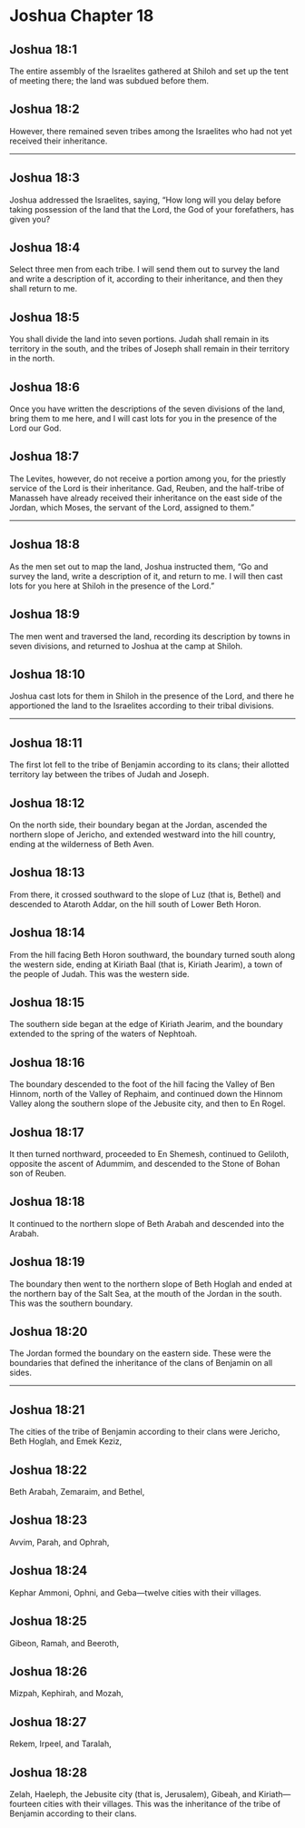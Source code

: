 # Joshua Chapter 18

## Joshua 18:1

The entire assembly of the Israelites gathered at Shiloh and set up the tent of meeting there; the land was subdued before them.

## Joshua 18:2

However, there remained seven tribes among the Israelites who had not yet received their inheritance.

---

## Joshua 18:3

Joshua addressed the Israelites, saying, “How long will you delay before taking possession of the land that the Lord, the God of your forefathers, has given you?

## Joshua 18:4

Select three men from each tribe. I will send them out to survey the land and write a description of it, according to their inheritance, and then they shall return to me.

## Joshua 18:5

You shall divide the land into seven portions. Judah shall remain in its territory in the south, and the tribes of Joseph shall remain in their territory in the north.

## Joshua 18:6

Once you have written the descriptions of the seven divisions of the land, bring them to me here, and I will cast lots for you in the presence of the Lord our God.

## Joshua 18:7

The Levites, however, do not receive a portion among you, for the priestly service of the Lord is their inheritance. Gad, Reuben, and the half-tribe of Manasseh have already received their inheritance on the east side of the Jordan, which Moses, the servant of the Lord, assigned to them.”

---

## Joshua 18:8

As the men set out to map the land, Joshua instructed them, “Go and survey the land, write a description of it, and return to me. I will then cast lots for you here at Shiloh in the presence of the Lord.”

## Joshua 18:9

The men went and traversed the land, recording its description by towns in seven divisions, and returned to Joshua at the camp at Shiloh.

## Joshua 18:10

Joshua cast lots for them in Shiloh in the presence of the Lord, and there he apportioned the land to the Israelites according to their tribal divisions.

---

## Joshua 18:11

The first lot fell to the tribe of Benjamin according to its clans; their allotted territory lay between the tribes of Judah and Joseph.

## Joshua 18:12

On the north side, their boundary began at the Jordan, ascended the northern slope of Jericho, and extended westward into the hill country, ending at the wilderness of Beth Aven.

## Joshua 18:13

From there, it crossed southward to the slope of Luz (that is, Bethel) and descended to Ataroth Addar, on the hill south of Lower Beth Horon.

## Joshua 18:14

From the hill facing Beth Horon southward, the boundary turned south along the western side, ending at Kiriath Baal (that is, Kiriath Jearim), a town of the people of Judah. This was the western side.

## Joshua 18:15

The southern side began at the edge of Kiriath Jearim, and the boundary extended to the spring of the waters of Nephtoah.

## Joshua 18:16

The boundary descended to the foot of the hill facing the Valley of Ben Hinnom, north of the Valley of Rephaim, and continued down the Hinnom Valley along the southern slope of the Jebusite city, and then to En Rogel.

## Joshua 18:17

It then turned northward, proceeded to En Shemesh, continued to Geliloth, opposite the ascent of Adummim, and descended to the Stone of Bohan son of Reuben.

## Joshua 18:18

It continued to the northern slope of Beth Arabah and descended into the Arabah.

## Joshua 18:19

The boundary then went to the northern slope of Beth Hoglah and ended at the northern bay of the Salt Sea, at the mouth of the Jordan in the south. This was the southern boundary.

## Joshua 18:20

The Jordan formed the boundary on the eastern side. These were the boundaries that defined the inheritance of the clans of Benjamin on all sides.

---

## Joshua 18:21

The cities of the tribe of Benjamin according to their clans were Jericho, Beth Hoglah, and Emek Keziz,

## Joshua 18:22

Beth Arabah, Zemaraim, and Bethel,

## Joshua 18:23

Avvim, Parah, and Ophrah,

## Joshua 18:24

Kephar Ammoni, Ophni, and Geba—twelve cities with their villages.

## Joshua 18:25

Gibeon, Ramah, and Beeroth,

## Joshua 18:26

Mizpah, Kephirah, and Mozah,

## Joshua 18:27

Rekem, Irpeel, and Taralah,

## Joshua 18:28

Zelah, Haeleph, the Jebusite city (that is, Jerusalem), Gibeah, and Kiriath—fourteen cities with their villages. This was the inheritance of the tribe of Benjamin according to their clans.

